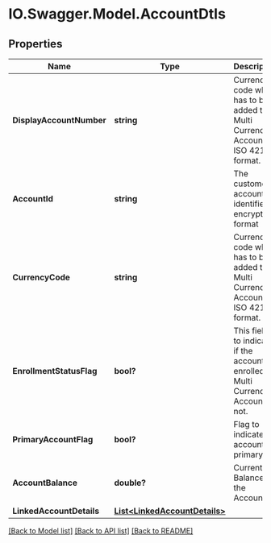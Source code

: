 # IO.Swagger.Model.AccountDtls
## Properties

Name | Type | Description | Notes
------------ | ------------- | ------------- | -------------
**DisplayAccountNumber** | **string** | Currency code which has to be added to Multi Currency Account in ISO 4217 format. | [optional] 
**AccountId** | **string** | The customer account identifier in encrypted format | [optional] 
**CurrencyCode** | **string** | Currency code which has to be added to Multi Currency Account in ISO 4217 format. | [optional] 
**EnrollmentStatusFlag** | **bool?** | This field is to indicate if the  account is enrolled for Multi Currency Account or not. | [optional] 
**PrimaryAccountFlag** | **bool?** | Flag to indicate if account is primary | [optional] 
**AccountBalance** | **double?** | Current Balance of the Account. | [optional] 
**LinkedAccountDetails** | [**List&lt;LinkedAccountDetails&gt;**](LinkedAccountDetails.md) |  | [optional] 

[[Back to Model list]](../README.md#documentation-for-models) [[Back to API list]](../README.md#documentation-for-api-endpoints) [[Back to README]](../README.md)

